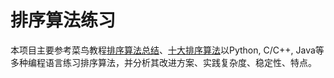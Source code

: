 # 排序算法练习

本项目主要参考菜鸟教程[排序算法总结](https://www.runoob.com/w3cnote/sort-algorithm-summary.html)、[十大排序算法](https://www.runoob.com/w3cnote/ten-sorting-algorithm.html)以Python, C/C++, Java等多种编程语言练习排序算法，并分析其改进方案、实践复杂度、稳定性、特点。


